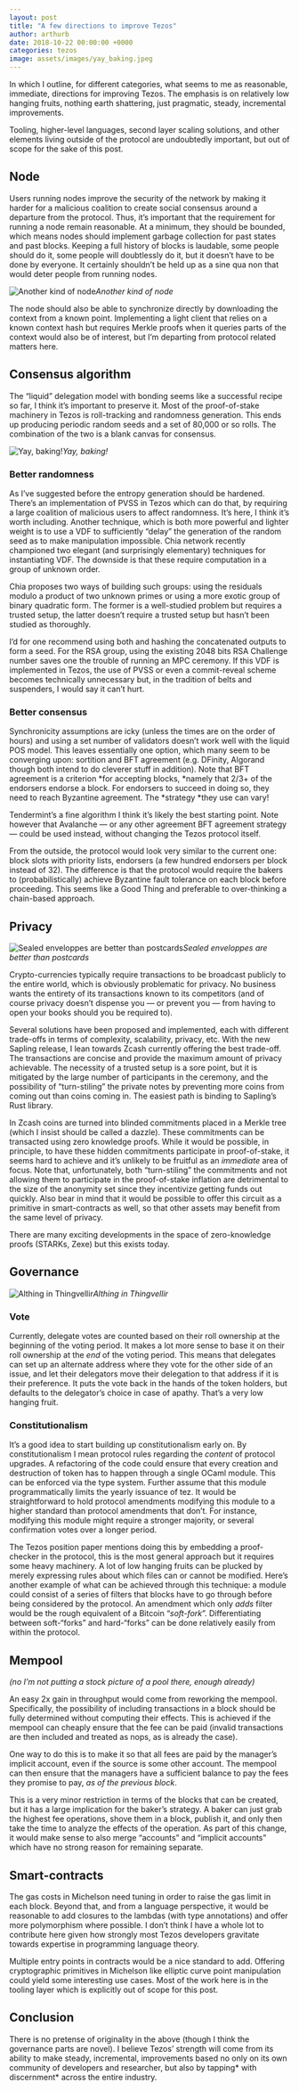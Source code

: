 ```yaml
---
layout: post
title: "A few directions to improve Tezos"
author: arthurb
date: 2018-10-22 00:00:00 +0000
categories: tezos
image: assets/images/yay_baking.jpeg
---
```


In which I outline, for different categories, what seems to me as reasonable, immediate, directions for improving Tezos. The emphasis is on relatively low hanging fruits, nothing earth shattering, just pragmatic, steady, incremental improvements.

Tooling, higher-level languages, second layer scaling solutions, and other elements living outside of the protocol are undoubtedly important, but out of scope for the sake of this post.

## Node

Users running nodes improve the security of the network by making it harder for a malicious coalition to create social consensus around a departure from the protocol. Thus, it’s important that the requirement for running a node remain reasonable. At a minimum, they should be bounded, which means nodes should implement garbage collection for past states and past blocks. Keeping a full history of blocks is laudable, some people should do it, some people will doubtlessly do it, but it doesn’t have to be done by everyone. It certainly shouldn’t be held up as a sine qua non that would deter people from running nodes.

![Another kind of node](/assets/images/other_node.jpeg)*Another kind of node*

The node should also be able to synchronize directly by downloading the context from a known point. Implementing a light client that relies on a known context hash but requires Merkle proofs when it queries parts of the context would also be of interest, but I’m departing from protocol related matters here.

## Consensus algorithm

The “liquid” delegation model with bonding seems like a successful recipe so far, I think it’s important to preserve it. Most of the proof-of-stake machinery in Tezos is roll-tracking and randomness generation. This ends up producing periodic random seeds and a set of 80,000 or so rolls. The combination of the two is a blank canvas for consensus.

![Yay, baking!](/assets/images/yay_baking.jpeg)*Yay, baking!*

### Better randomness

As I’ve suggested before the entropy generation should be hardened. There’s an implementation of PVSS in Tezos which can do that, by requiring a large coalition of malicious users to affect randomness. It’s here, I think it’s worth including. Another technique, which is both more powerful and lighter weight is to use a VDF to sufficiently “delay” the generation of the random seed as to make manipulation impossible. Chia network recently championed two elegant (and surprisingly elementary) techniques for instantiating VDF. The downside is that these require computation in a group of unknown order.

Chia proposes two ways of building such groups: using the residuals modulo a product of two unknown primes or using a more exotic group of binary quadratic form. The former is a well-studied problem but requires a trusted setup, the latter doesn’t require a trusted setup but hasn’t been studied as thoroughly.

I’d for one recommend using both and hashing the concatenated outputs to form a seed. For the RSA group, using the existing 2048 bits RSA Challenge number saves one the trouble of running an MPC ceremony. If this VDF is implemented in Tezos, the use of PVSS or even a commit-reveal scheme becomes technically unnecessary but, in the tradition of belts and suspenders, I would say it can’t hurt.

### Better consensus

Synchronicity assumptions are icky (unless the times are on the order of hours) and using a set number of validators doesn’t work well with the liquid POS model. This leaves essentially one option, which many seem to be converging upon: sortition and BFT agreement (e.g. DFinity, Algorand though both intend to do cleverer stuff in addition). Note that BFT agreement is a criterion *for accepting blocks, *namely that 2/3+ of the endorsers endorse a block. For endorsers to succeed in doing so, they need to reach Byzantine agreement. The *strategy *they use can vary!

Tendermint’s a fine algorithm I think it’s likely the best starting point. Note however that Avalanche — or any other agreement BFT agreement strategy — could be used instead, without changing the Tezos protocol itself.

From the outside, the protocol would look very similar to the current one: block slots with priority lists, endorsers (a few hundred endorsers per block instead of 32). The difference is that the protocol would require the bakers to (probabilistically) achieve Byzantine fault tolerance on each block before proceeding. This seems like a Good Thing and preferable to over-thinking a chain-based approach.

## Privacy

![Sealed enveloppes are better than postcards](/assets/images/sealed_enveloppe.jpeg)*Sealed enveloppes are better than postcards*

Crypto-currencies typically require transactions to be broadcast publicly to the entire world, which is obviously problematic for privacy. No business wants the entirety of its transactions known to its competitors (and of course privacy doesn’t dispense you — or prevent you — from having to open your books should you be required to).

Several solutions have been proposed and implemented, each with different trade-offs in terms of complexity, scalability, privacy, etc. With the new Sapling release, I lean towards Zcash currently offering the best trade-off. The transactions are concise and provide the maximum amount of privacy achievable. The necessity of a trusted setup is a sore point, but it is mitigated by the large number of participants in the ceremony, and the possibility of “turn-stiling” the private notes by preventing more coins from coming out than coins coming in. The easiest path is binding to Sapling’s Rust library.

In Zcash coins are turned into blinded commitments placed in a Merkle tree (which I insist should be called a dazzle). These commitments can be transacted using zero knowledge proofs. While it would be possible, in principle, to have these hidden commitments participate in proof-of-stake, it seems hard to achieve and it’s unlikely to be fruitful as an *immediate* area of focus. Note that, unfortunately, both “turn-stiling” the commitments and not allowing them to participate in the proof-of-stake inflation are detrimental to the size of the anonymity set since they incentivize getting funds out quickly. Also bear in mind that it would be possible to offer this circuit as a primitive in smart-contracts as well, so that other assets may benefit from the same level of privacy.

There are many exciting developments in the space of zero-knowledge proofs (STARKs, Zexe) but this exists today.

## Governance

![Althing in Thingvellir](/assets/images/althing.jpeg)*Althing in Thingvellir*

### Vote

Currently, delegate votes are counted based on their roll ownership at the beginning of the voting period. It makes a lot more sense to base it on their roll ownership at the *end* of the voting period. This means that delegates can set up an alternate address where they vote for the other side of an issue, and let their delegators move their delegation to that address if it is their preference. It puts the vote back in the hands of the token holders, but defaults to the delegator’s choice in case of apathy. That’s a very low hanging fruit.

### Constitutionalism

It’s a good idea to start building up constitutionalism early on. By constitutionalism I mean protocol rules regarding the *content* of protocol upgrades. A refactoring of the code could ensure that every creation and destruction of token has to happen through a single OCaml module. This can be enforced via the type system. Further assume that this module programmatically limits the yearly issuance of tez. It would be straightforward to hold protocol amendments modifying this module to a higher standard than protocol amendments that don’t. For instance, modifying this module might require a stronger majority, or several confirmation votes over a longer period.

The Tezos position paper mentions doing this by embedding a proof-checker in the protocol, this is the most general approach but it requires some heavy machinery. A lot of low hanging fruits can be plucked by merely expressing rules about which files can or cannot be modified. Here’s another example of what can be achieved through this technique: a module could consist of a series of filters that blocks have to go through before being considered by the protocol. An amendment which only *adds* filter would be the rough equivalent of a Bitcoin “*soft-fork*”. Differentiating between soft-“forks” and hard-“forks” can be done relatively easily from within the protocol.

## Mempool

*(no I’m not putting a stock picture of a pool there, enough already)*

An easy 2x gain in throughput would come from reworking the mempool. Specifically, the possibility of including transactions in a block should be fully determined without computing their effects. This is achieved if the mempool can cheaply ensure that the fee can be paid (invalid transactions are then included and treated as nops, as is already the case).

One way to do this is to make it so that all fees are paid by the manager’s implicit account, even if the source is some other account. The mempool can then ensure that the managers have a sufficient balance to pay the fees they promise to pay, *as of the previous block*.

This is a very minor restriction in terms of the blocks that can be created, but it has a large implication for the baker’s strategy. A baker can just grab the highest fee operations, shove them in a block, publish it, and only then take the time to analyze the effects of the operation. As part of this change, it would make sense to also merge “accounts” and “implicit accounts” which have no strong reason for remaining separate.

## Smart-contracts

The gas costs in Michelson need tuning in order to raise the gas limit in each block. Beyond that, and from a language perspective, it would be reasonable to add closures to the lambdas (with type annotations) and offer more polymorphism where possible. I don’t think I have a whole lot to contribute here given how strongly most Tezos developers gravitate towards expertise in programming language theory.

Multiple entry points in contracts would be a nice standard to add. Offering cryptographic primitives in Michelson like elliptic curve point manipulation could yield some interesting use cases. Most of the work here is in the tooling layer which is explicitly out of scope for this post.

## Conclusion

There is no pretense of originality in the above (though I think the governance parts are novel). I believe Tezos’ strength will come from its ability to make steady, incremental, improvements based no only on its own community of developers and researcher, but also by tapping* with discernment* across the entire industry.

